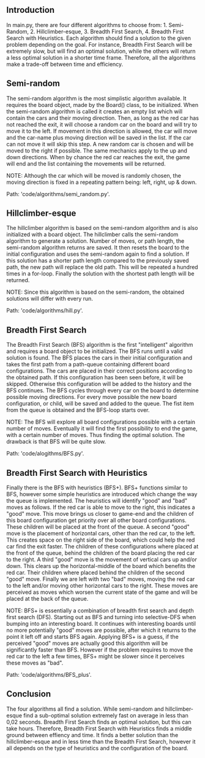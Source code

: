## Introduction

In main.py, there are four different algorithms to choose from: 1. Semi-Random, 2. Hillclimber-esque, 3. Breadth First Search, 4. Breadth First Search with Heuristics. Each algorithm should find a solution to the given problem depending on the goal. For instance, Breadth First Search will be extremely slow, but will find an optimal solution, while the others will return a less optimal solution in a shorter time frame. Therefore, all the algorithms make a trade-off between time and efficiency.

## Semi-random

The semi-random algorithm is the most simplistic algorithm available. It requires the board object, made by the Board() class, to be initialized. When the semi-random algorithm is called it creates an empty list which will contain the cars and their moving direction. Then, as long as the red car has not reached the exit, it will choose a random car on the board and will try to move it to the left. If movement in this direction is allowed, the car will move and the car-name plus moving direction will be saved in the list. If the car can not move it will skip this step. A new random car is chosen and will be moved to the right if possible. The same mechanics apply to the up and down directions. When by chance the red car reaches the exit, the game will end and the list containing the movements will be returned.

NOTE: Although the car which will be moved is randomly chosen, the moving direction is fixed in a repeating pattern being: left, right, up & down.

Path: 'code/algorithms/semi_random.py'.

## Hillclimber-esque

The hillclimber algorithm is based on the semi-random algorithm and is also initialized with a board object. The hillclimber calls the semi-random algorithm to generate a solution. Number of moves, or path length, the semi-random algorithm returns are saved. It then resets the board to the initial configuration and uses the semi-random again to find a solution. If this solution has a shorter path length compared to the previously saved path, the new path will replace the old path. This will be repeated a hundred times in a for-loop. Finally the solution with the shortest path length will be returned.

NOTE: Since this algorithm is based on the semi-random, the obtained solutions will differ with every run.

Path: 'code/algorithms/hill.py'.

## Breadth First Search

The Breadth First Search (BFS) algorithm is the first "intelligent" algorithm and requires a board object to be initialized. The BFS runs until a valid solution is found. The BFS places the cars in their initial configuration and takes the first path from a path-queue containing different board configurations. The cars are placed in their correct positions according to the obtained path. If this configuration has been seen before, it will be skipped. Otherwise this configuration will be added to the history and the BFS continues. The BFS cycles through every car on the board to determine possible moving directions. For every move possible the new board configuration, or child, will be saved and added to the queue. The fist item from the queue is obtained and the BFS-loop starts over.

NOTE: The BFS will explore all board configurations possible with a certain number of moves. Eventually it will find the first possibility to end the game, with a certain number of moves. Thus finding the optimal solution. The drawback is that BFS will be quite slow.

Path: 'code/alogithms/BFS.py'.

## Breadth First Search with Heuristics

Finally there is the BFS with heuristics (BFS+). BFS+ functions similar to BFS, however some simple heuristics are introduced which change the way the queue is implemented. The heuristics will identify "good" and "bad" moves as follows. If the red car is able to move to the right, this indicates a "good" move. This move brings us closer to game-end and the children of this board configuration get priority over all other board configurations. These children will be placed at the front of the queue. A second "good" move is the placement of horizontal cars, other than the red car, to the left. This creates space on the right side of the board, which could help the red car find the exit faster. The children of these configurations where placed at the front of the queue, behind the children of the board placing the red car to the right. A third "good" move is the movement of vertical cars up and/or down. This clears up the horizontal-middle of the board which benefits the red car. Their children where placed behind the children of the second "good" move. Finally we are left with two "bad" moves, moving the red car to the left and/or moving other horizontal cars to the right. These moves are perceived as moves which worsen the current state of the game and will be placed at the back of the queue.

NOTE: BFS+ is essentially a combination of breadth first search and depth first search (DFS). Starting out as BFS and turning into selective-DFS when bumping into an interesting board. It continues with interesting boards until no more potentially "good" moves are possible, after which it returns to the point it left off and starts BFS again. Applying BFS+ is a guess, if the perceived "good" moves are actually good this algorithm will be significantly faster than BFS. However if the problem requires to move the red car to the left a few times, BFS+ might be slower since it perceives these moves as "bad".

Path: 'code/algorithms/BFS_plus'.

## Conclusion

The four algorithms all find a solution. While semi-random and hillclimber-esque find a sub-optimal solution extremely fast on average in less than 0,02 seconds. Breadth First Search finds an optimal solution, but this can take hours. Therefore, Breadth First Search with Heuristics finds a middle ground between effiency and time. It finds a better solution than the hillclimber-esque and in less time than the Breadth First Search, however it all depends on the type of heuristics and the configuration of the board. 

